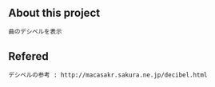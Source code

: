 ## About this project

```txt
曲のデシベルを表示
```

## Refered

```txt
デシベルの参考 : http://macasakr.sakura.ne.jp/decibel.html
```
